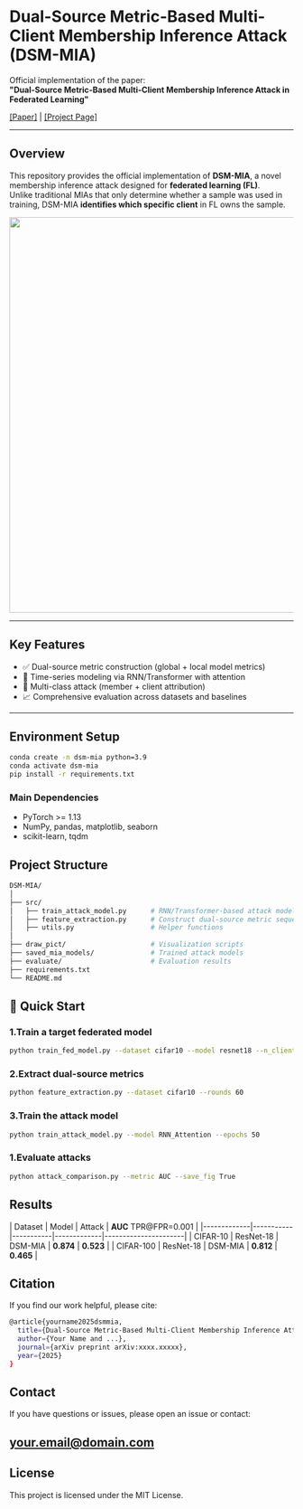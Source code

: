 # Dual-Source Metric-Based Multi-Client Membership Inference Attack (DSM-MIA)

Official implementation of the paper:  
**"Dual-Source Metric-Based Multi-Client Membership Inference Attack in Federated Learning"**

[[Paper]](https://arxiv.org/abs/xxxx.xxxxx) | [[Project Page]](https://github.com/yourname/DSM-MIA)

---

##  Overview

This repository provides the official implementation of **DSM-MIA**, a novel membership inference attack designed for **federated learning (FL)**.  
Unlike traditional MIAs that only determine whether a sample was used in training, DSM-MIA **identifies which specific client** in FL owns the sample.

<p align="center">
  <img src="assets/framework.png" width="700"/>
</p>

---

##  Key Features
- ✅ Dual-source metric construction (global + local model metrics)  
- 🔄 Time-series modeling via RNN/Transformer with attention  
- 🧮 Multi-class attack (member + client attribution)  
- 📈 Comprehensive evaluation across datasets and baselines  

---

##  Environment Setup

```bash
conda create -n dsm-mia python=3.9
conda activate dsm-mia
pip install -r requirements.txt
```
###  Main Dependencies
- PyTorch >= 1.13  
- NumPy, pandas, matplotlib, seaborn  
- scikit-learn, tqdm

##  Project Structure
```bash
DSM-MIA/
│
├── src/
│   ├── train_attack_model.py      # RNN/Transformer-based attack model
│   ├── feature_extraction.py      # Construct dual-source metric sequences
│   ├── utils.py                   # Helper functions
│
├── draw_pict/                     # Visualization scripts
├── saved_mia_models/              # Trained attack models
├── evaluate/                      # Evaluation results
├── requirements.txt
└── README.md
```
## 🚀 Quick Start

### 1.Train a target federated model
```bash
python train_fed_model.py --dataset cifar10 --model resnet18 --n_clients 5
```
### 2.Extract dual-source metrics
```bash
python feature_extraction.py --dataset cifar10 --rounds 60
```
### 3.Train the attack model
```bash
python train_attack_model.py --model RNN_Attention --epochs 50
```
### 1.Evaluate attacks
```bash
python attack_comparison.py --metric AUC --save_fig True
```
##  Results
| Dataset | Model | Attack | **AUC** TPR@FPR=0.001 |
|-------------|-----------|-----------|-------------|----------------------|
| CIFAR-10    | ResNet-18 | DSM-MIA   | **0.874**   | **0.523** |
| CIFAR-100   | ResNet-18 | DSM-MIA   | **0.812**   | **0.465** |
##  Citation

If you find our work helpful, please cite:
```bash
@article{yourname2025dsmmia,
  title={Dual-Source Metric-Based Multi-Client Membership Inference Attack in Federated Learning},
  author={Your Name and ...},
  journal={arXiv preprint arXiv:xxxx.xxxxx},
  year={2025}
}
```
##  Contact

If you have questions or issues, please open an issue or contact:
## your.email@domain.com

##  License

This project is licensed under the MIT License.
